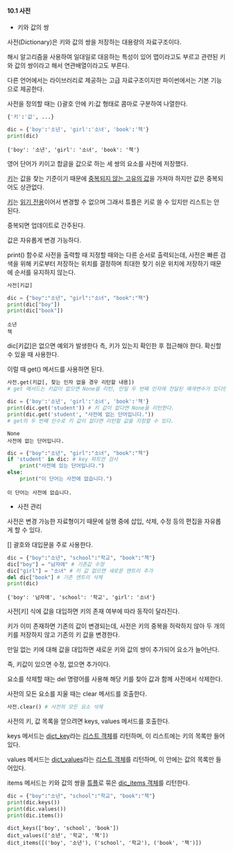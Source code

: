 #### 10.1 사전



- 키와 값의 쌍



사전(Dictionary)은 키와 값의 쌍을 저장하는 대용량의 자료구조이다.

해시 알고리즘을 사용하여 일대일로 대응하는 특성이 있어 맵이라고도 부르고 관련된 키와 값의 쌍이라고 해서 연관배열이라고도 부른다.

다른 언어에서는 라이브러리로 제공하는 고급 자료구조이지만 파이썬에서는 기본 기능으로 제공한다.

사전을 정의할 때는 {}괄호 안에 키:값 형태로 콤마로 구분하여 나열한다.

```python
{'키':'값', ...}
```

```python
dic = {'boy':'소년', 'girl':'소녀', 'book':'책'}
print(dic)
```

```
{'boy': '소년', 'girl': '소녀', 'book': '책'}
```

영어 단어가 키이고 합글을 값으로 하는 세 쌍의 요소를 사전에 저장했다.

<u>키</u>는 값을 찾는 기준이기 때문에 <u>중복되지 않는 고유의 값</u>을 가져야 하지만 값은 중복되어도 상관없다.

<u>키</u>는 <u>읽기 전용</u>이어서 변경할 수 없으며 그래서 튜플은 키로 쓸 수 있지만 리스트는 안 된다.

중복되면 업데이트로 간주된다.

값은 자유롭게 변경 가능하다.

print() 함수로 사전을 출력할 때 지정할 때와는 다른 순서로 출력되는데, 사전은 빠른 검색을 위해 키로부터 저장하는 위치를 결정하며 최대한 찾기 쉬운 위치에 저장하기 때문에 순서를 유지하지 않는다.

```python
사전[키값]
```

```python
dic = {"boy":"소년", "girl":"소녀", "book":"책"}
print(dic["boy"])
print(dic["book"])
```

```
소년
책
```

dic[키값]은 없으면 예외가 발생한다 측, 키가 있는지 확인한 후 접근해야 한다. 확신할 수 있을 때 사용한다.

이럴 때 get() 메서드를 사용하면 된다.

```python
사전.get(키값[, 찾는 인자 없을 경우 리턴할 내용]) 
# get 메서드는 키값이 없으면 None을 리턴, 만일 두 번째 인자에 전달된 매개변수가 있다면 그 값을 리턴한다.
```

```python
dic = {'boy':'소년', 'girl':'소녀', 'book':'책'}
print(dic.get('student')) # 키 값이 없다면 None을 리턴한다.
print(dic.get('student', "사전에 없는 단어입니다."))
# get의 두 번째 인수로 키 값이 없다면 리턴할 값을 지정할 수 있다.
```

```
None
사전에 없는 단어입니다.
```

```python
dic = {"boy":"소년", "girl":"소녀", "book":"책"}
if 'student' in dic: # key 파트만 검사
    print("사전에 있는 단어입니다.")
else:
    print("이 단어는 사전에 없습니다.")
```

```
이 단어는 사전에 없습니다.
```



- 사전 관리



사전은 변경 가능한 자료형이기 때문에 실행 중에 삽입, 삭제, 수정 등의 편집을 자유롭게 할 수 있다.

[] 괄호와 대입문을 주로 사용한다.

```python
dic = {"boy":"소년", "school":"학교", "book":"책"}
dic["boy"] = "남자애" # 기존값 수정
dic["girl"] = "소녀" # 키 값 없으면 새로운 엔트리 추가
del dic["book"] # 기존 엔트리 삭제
print(dic)
```

```
{'boy': '남자애', 'school': '학교', 'girl': '소녀'}
```

사전[키] 식에 값을 대입하면 키의 존재 여부에 따라 동작이 달라진다.

키가 이미 존재하면 기존의 값이 변경되는데, 사전은 키의 중복을 허락하지 않아 두 개의 키를 저장하지 않고 기존의 키 값을 변경한다.

만일 없는 키에 대해 값을 대입하면 새로운 키와 값의 쌍이 추가되어 요소가 늘어난다.

즉, 키값이 있으면 수정, 없으면 추가이다.

요소를 삭제할 때는 del 명령어를 사용해 해당 키를 찾아 값과 함께 사전에서 삭제한다.

사전의 모든 요소를 지울 때는 clear 메서드를 호출한다.

```python
사전.clear() # 사전의 모든 요소 삭제
```

사전의 키, 값 목록을 얻으려면 keys, values 메서드를 호출한다.

keys 메서드는 <u>dict_key</u>라는 <u>리스트 객체</u>를 리턴하며, 이 리스트에는 키의 목록만 들어있다.

values 메서드는 <u>dict_values</u>라는 <u>리스트 객체</u>를 리턴하며, 이 안에는 값의 목록만 들어있다.

items 메서드는 키와 값의 쌍을 <u>튜플</u>로 묶은 <u>dic_items 객체</u>를 리턴한다.

```python
dic = {"boy":"소년", "school":"학교", "book":"책"}
print(dic.keys())
print(dic.values())
print(dic.items())
```

```
dict_keys(['boy', 'school', 'book'])
dict_values(['소년', '학교', '책'])
dict_items([('boy', '소년'), ('school', '학교'), ('book', '책')])
```

